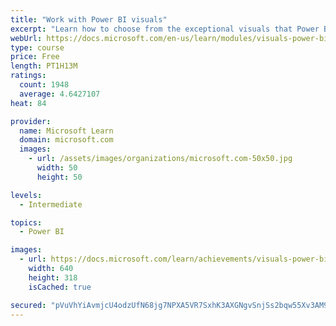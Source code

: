 ```yaml
---
title: "Work with Power BI visuals"
excerpt: "Learn how to choose from the exceptional visuals that Power BI makes available to you. Formatting visuals will direct the user’s attention to exactly where you want it, while helping to make the visual easier to read and interpret. You will also learn about how to use key performance indicators (KPIs)."
webUrl: https://docs.microsoft.com/en-us/learn/modules/visuals-power-bi/
type: course
price: Free
length: PT1H13M
ratings:
  count: 1948
  average: 4.6427107
heat: 84

provider:
  name: Microsoft Learn
  domain: microsoft.com
  images:
    - url: /assets/images/organizations/microsoft.com-50x50.jpg
      width: 50
      height: 50

levels:
  - Intermediate

topics:
  - Power BI

images:
  - url: https://docs.microsoft.com/learn/achievements/visuals-power-bi-social.png
    width: 640
    height: 318
    isCached: true

secured: "pVuVhYiAvmjcU4odzUfN68jg7NPXA5VR7SxhK3AXGNgvSnjSs2bqw55Xv3AM90PZaggdzUdlCj6QRcFBLcS1HB+62g/iIGJCTryiDSQn0xQnb5bd8bLs2MQv2+n4G++gq3IpWsrfpo8XS8CM4kuMUc2AwLLS2mvktiLiU9i4QllwKWnDjm0gbqPqLGdSwbT+KOue1Kh6AtTZyXJYcVJWuDt7krEX7Sf1bstA1xWzSJhxNwZEgq57vlMRp9NYsVsPx82ohaS2ezyjJjxO61HUAeT3xEOzWl3pK0IosFM1vLCzV9XCwMLM6W4c68Yn/0dQRGEpEAJzxE+LfoQJVuQP6B0jhy1Wd5GCBYXiu8rd/aqh1Uh1LO1CmkP2HDgB7VVx9QNPvVbuu0MNhL4oECRIpsV/k+Cc5ZCenMuhPdAN7cs=;5ikoZHt2sMZmecOnWSRACg=="
---
```


